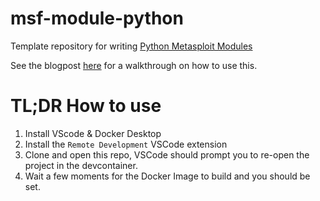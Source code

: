 # msf-module-python

Template repository for writing [Python Metasploit Modules](https://docs.metasploit.com/docs/development/developing-modules/external-modules/writing-external-python-modules.html)

See the blogpost [here](https://TODO) for a walkthrough on how to use this.

# TL;DR How to use

1. Install VScode & Docker Desktop
2. Install the `Remote Development` VSCode extension
3. Clone and open this repo, VSCode should prompt you to re-open the project in the devcontainer.
4. Wait a few moments for the Docker Image to build and you should be set.
